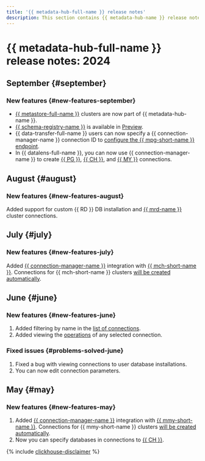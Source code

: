 ```yaml
---
title: '{{ metadata-hub-full-name }} release notes'
description: This section contains {{ metadata-hub-name }} release notes.
---
```


# {{ metadata-hub-full-name }} release notes: 2024

## September {#september}

### New features {#new-features-september}

* [{{ metastore-full-name }}](../concepts/metastore.md) clusters are now part of {{ metadata-hub-name }}.
* [{{ schema-registry-name }}](../quickstart/schema-registry.md) is available in [Preview](../../overview/concepts/launch-stages.md).
* {{ data-transfer-full-name }} users can now specify a {{ connection-manager-name }} connection ID to [configure the {{ mpg-short-name }} endpoint](../../data-transfer/operations/endpoint/source/postgresql.md).
* In {{ datalens-full-name }}, you can now use {{ connection-manager-name }} to create [{{ PG }}](../../datalens/operations/connection/create-postgresql.md#conn-man), [{{ CH }}](../../datalens/operations/connection/create-clickhouse.md#conn-man), and [{{ MY }}](../../datalens/operations/connection/create-mysql.md#conn-man) connections.

## August {#august}

### New features {#new-features-august}

Added support for custom {{ RD }} DB installation and [{{ mrd-name }}](../../managed-redis/concepts/index.md) cluster connections.

## July {#july}

### New features {#new-features-july}

Added [{{ connection-manager-name }}](../concepts/connection-manager.md) integration with [{{ mch-short-name }}](../../managed-clickhouse). Connections for {{ mch-short-name }} clusters [will be created automatically](../quickstart/connection-manager.md).

## June {#june}

### New features {#new-features-june}

1. Added filtering by name in the [list of connections](../operations/view-connection.md).
1. Added viewing the [operations](../operations/view-connection.md#operations) of any selected connection.

### Fixed issues {#problems-solved-june}

1. Fixed a bug with viewing connections to user database installations.
1. You can now edit connection parameters.

## May {#may}

### New features {#new-features-may}

1. Added [{{ connection-manager-name }}](../concepts/connection-manager.md) integration with [{{ mmy-short-name }}](../../managed-mysql). Connections for {{ mmy-short-name }} clusters [will be created automatically](../quickstart/connection-manager.md).
1. Now you can specify databases in connections to [{{ CH }}](../operations/create-connection.md#mdb-clickhouse).


{% include [clickhouse-disclaimer](../../_includes/clickhouse-disclaimer.md) %}